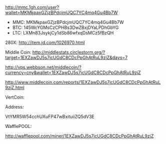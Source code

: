<http://mmc.1gh.com/user?wallet=MKMkpaxGZjzBPdcjmUQC7YC4mq4Gu4Bb7W>

- MMC: MKMkpaxGZjzBPdcjmUQC7YC4mq4Gu4Bb7W
- BTC: 145WcYGMsCzCPHBs3DwZBxjDYaLPDhGbYG
- LTC: LXMn83JsykjCy1dSb86wfxqDsMCz5fBzQH


280X: <http://item.jd.com/1026970.html>

Middle Coin:
http://middlestats.circlestorm.org/?target=1EXZawDJ5s7jcUGdC8CDcPpGhAtRuL9zjZ&days=7

http://vps.webbson.net/middlecoin/?currency=cny&wallet=1EXZawDJ5s7jcUGdC8CDcPpGhAtRuL9zjZ

http://www.middlecoin.com/reports/1EXZawDJ5s7jcUGdC8CDcPpGhAtRuL9zjZ.html

VertCoin:

Address:

VtYMR5W54cchUXuFP47wBxituiiZQ5dV3E


WafflePOOL:

http://wafflepool.com/miner/1EXZawDJ5s7jcUGdC8CDcPpGhAtRuL9zjZ
